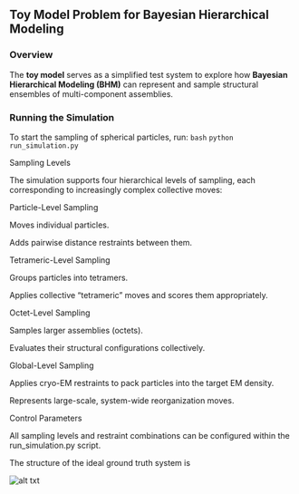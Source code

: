 ## Toy Model Problem for Bayesian Hierarchical Modeling

### Overview
The **toy model** serves as a simplified test system to explore how **Bayesian Hierarchical Modeling (BHM)** can represent and sample structural ensembles of multi-component assemblies.

### Running the Simulation
To start the sampling of spherical particles, run:
```bash```
```python run_simulation.py```

Sampling Levels

The simulation supports four hierarchical levels of sampling, each corresponding to increasingly complex collective moves:

Particle-Level Sampling

Moves individual particles.

Adds pairwise distance restraints between them.

Tetrameric-Level Sampling

Groups particles into tetramers.

Applies collective “tetrameric” moves and scores them appropriately.

Octet-Level Sampling

Samples larger assemblies (octets).

Evaluates their structural configurations collectively.

Global-Level Sampling

Applies cryo-EM restraints to pack particles into the target EM density.

Represents large-scale, system-wide reorganization moves.

Control Parameters

All sampling levels and restraint combinations can be configured within the run_simulation.py script.

The structure of the ideal ground truth system is 

![alt txt](https://github.com/sreeganb/toy_model_bhm/tree/main/pictures/ideal_system.png)

